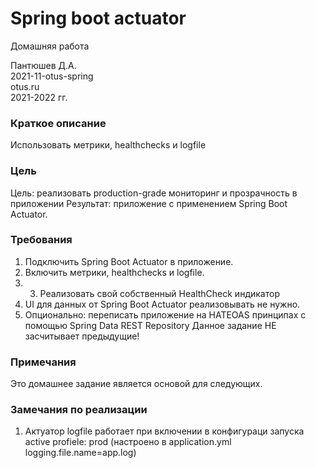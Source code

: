 # Spring boot actuator
Домашняя работа

Пантюшев Д.А.  
2021-11-otus-spring  
otus.ru  
2021-2022 гг.

### Краткое описание
Использовать метрики, healthchecks и logfile

### Цель
Цель: реализовать production-grade мониторинг и прозрачность в приложении
Результат: приложение с применением Spring Boot Actuator.

### Требования
1. Подключить Spring Boot Actuator в приложение.
2. Включить метрики, healthchecks и logfile.
3. 3. Реализовать свой собственный HealthCheck индикатор
4. UI для данных от Spring Boot Actuator реализовывать не нужно.
5. Опционально: переписать приложение на HATEOAS принципах с помощью Spring Data REST Repository Данное задание НЕ засчитывает предыдущие!

### Примечания 
Это домашнее задание является основой для следующих.

### Замечания по реализации
1. Актуатор logfile работает при включении в конфигураци запуска 
active profiele: prod (настроено в application.yml logging.file.name=app.log)
